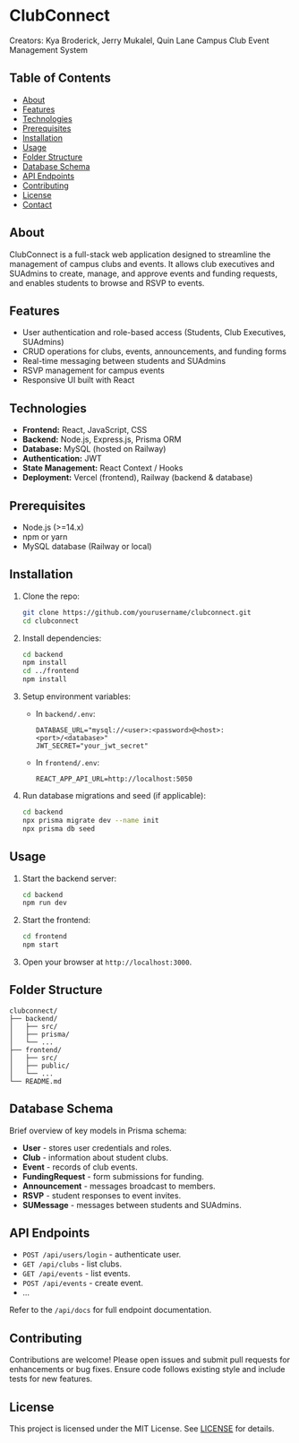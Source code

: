 # ClubConnect
Creators: Kya Broderick, Jerry Mukalel, Quin Lane
Campus Club Event Management System

## Table of Contents

- [About](#about)
- [Features](#features)
- [Technologies](#technologies)
- [Prerequisites](#prerequisites)
- [Installation](#installation)
- [Usage](#usage)
- [Folder Structure](#folder-structure)
- [Database Schema](#database-schema)
- [API Endpoints](#api-endpoints)
- [Contributing](#contributing)
- [License](#license)
- [Contact](#contact)

## About

ClubConnect is a full-stack web application designed to streamline the management of campus clubs and events. It allows club executives and SUAdmins to create, manage, and approve events and funding requests, and enables students to browse and RSVP to events.

## Features

- User authentication and role-based access (Students, Club Executives, SUAdmins)
- CRUD operations for clubs, events, announcements, and funding forms
- Real-time messaging between students and SUAdmins
- RSVP management for campus events
- Responsive UI built with React

## Technologies

- **Frontend:** React, JavaScript, CSS
- **Backend:** Node.js, Express.js, Prisma ORM
- **Database:** MySQL (hosted on Railway)
- **Authentication:** JWT
- **State Management:** React Context / Hooks
- **Deployment:** Vercel (frontend), Railway (backend & database)

## Prerequisites

- Node.js (>=14.x)
- npm or yarn
- MySQL database (Railway or local)

## Installation

1. Clone the repo:

   ```bash
   git clone https://github.com/yourusername/clubconnect.git
   cd clubconnect
   ```

2. Install dependencies:

   ```bash
   cd backend
   npm install
   cd ../frontend
   npm install
   ```

3. Setup environment variables:

   - In `backend/.env`:
     ```env
     DATABASE_URL="mysql://<user>:<password>@<host>:<port>/<database>"
     JWT_SECRET="your_jwt_secret"
     ```
   - In `frontend/.env`:
     ```env
     REACT_APP_API_URL=http://localhost:5050
     ```

4. Run database migrations and seed (if applicable):

   ```bash
   cd backend
   npx prisma migrate dev --name init
   npx prisma db seed
   ```

## Usage

1. Start the backend server:
   ```bash
   cd backend
   npm run dev
   ```
2. Start the frontend:
   ```bash
   cd frontend
   npm start
   ```
3. Open your browser at `http://localhost:3000`.

## Folder Structure

```text
clubconnect/
├── backend/
│   ├── src/
│   ├── prisma/
│   └── ...
├── frontend/
│   ├── src/
│   ├── public/
│   └── ...
└── README.md
```

## Database Schema

Brief overview of key models in Prisma schema:

- **User** - stores user credentials and roles.
- **Club** - information about student clubs.
- **Event** - records of club events.
- **FundingRequest** - form submissions for funding.
- **Announcement** - messages broadcast to members.
- **RSVP** - student responses to event invites.
- **SUMessage** - messages between students and SUAdmins.

## API Endpoints

- `POST /api/users/login` - authenticate user.
- `GET /api/clubs` - list clubs.
- `GET /api/events` - list events.
- `POST /api/events` - create event.
- ...

Refer to the `/api/docs` for full endpoint documentation.

## Contributing

Contributions are welcome! Please open issues and submit pull requests for enhancements or bug fixes. Ensure code follows existing style and include tests for new features.

## License

This project is licensed under the MIT License. See [LICENSE](LICENSE) for details.
